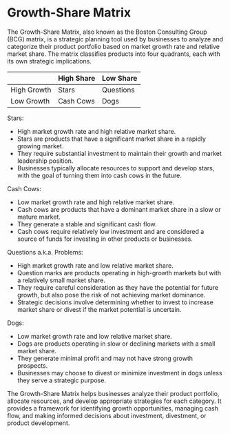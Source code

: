 # Growth-Share Matrix

The Growth-Share Matrix, also known as the Boston Consulting Group (BCG) matrix, is a strategic planning tool used by businesses to analyze and categorize their product portfolio based on market growth rate and relative market share. The matrix classifies products into four quadrants, each with its own strategic implications.

|             | High Share | Low Share |
|-------------|------------|-----------|
| High Growth | Stars      | Questions |
| Low Growth  | Cash Cows  | Dogs      |

Stars:
* High market growth rate and high relative market share.
* Stars are products that have a significant market share in a rapidly growing market.
* They require substantial investment to maintain their growth and market leadership position.
* Businesses typically allocate resources to support and develop stars, with the goal of turning them into cash cows in the future.

Cash Cows:
* Low market growth rate and high relative market share.
* Cash cows are products that have a dominant market share in a slow or mature market.
* They generate a stable and significant cash flow.
* Cash cows require relatively low investment and are considered a source of funds for investing in other products or businesses.

Questions a.k.a. Problems:
* High market growth rate and low relative market share.
* Question marks are products operating in high-growth markets but with a relatively small market share.
* They require careful consideration as they have the potential for future growth, but also pose the risk of not achieving market dominance.
* Strategic decisions involve determining whether to invest to increase market share or divest if the market potential is uncertain.

Dogs:
* Low market growth rate and low relative market share.
* Dogs are products operating in slow or declining markets with a small market share.
* They generate minimal profit and may not have strong growth prospects.
* Businesses may choose to divest or minimize investment in dogs unless they serve a strategic purpose.

The Growth-Share Matrix helps businesses analyze their product portfolio, allocate resources, and develop appropriate strategies for each category. It provides a framework for identifying growth opportunities, managing cash flow, and making informed decisions about investment, divestment, or product development.
